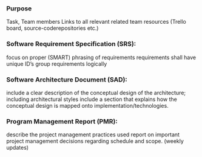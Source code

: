 ### Purpose
 Task, Team members
 Links to all relevant related team resources (Trello board, source-coderepositories etc.)

### Software Requirement Specification (SRS):
 focus on proper (SMART) phrasing of requirements
 requirements shall have unique ID’s
 group requirements logically

### Software Architecture Document (SAD):
 include a clear description of the conceptual design of the architecture;
 including architectural styles
 include a section that explains how the conceptual design is mapped onto implementation/technologies.
 
### Program Management Report (PMR):
 describe the project management practices used
 report on important project management decisions regarding schedule and scope. (weekly updates)